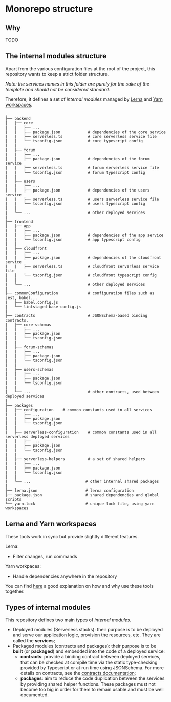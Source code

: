 # Monorepo structure

## Why

TODO

## The internal modules structure

Apart from the various configuration files at the root of the project, this repository wants to keep a strict folder structure.

_Note: the services names in this folder are purely for the sake of the template and should not be considered standard._

Therefore, it defines a set of _internal modules_ managed by [Lerna](https://lerna.js.org/) and [Yarn workspaces](https://classic.yarnpkg.com/lang/en/docs/workspaces/).

```
.
├── backend
|   ├── core
|   |   ├── ...
|   |   ├── package.json            # dependencies of the core service
|   |   ├── serverless.ts           # core serverless service file
|   |   └── tsconfig.json           # core typescript config
|   |
|   ├── forum
|   |   ├── ...
|   |   ├── package.json            # dependencies of the forum service
|   |   ├── serverless.ts           # forum serverless service file
|   |   └── tsconfig.json           # forum typescript config
|   |
|   ├── users
|   |   ├── ...
|   |   ├── package.json            # dependencies of the users service
|   |   ├── serverless.ts           # users serverless service file
|   |   └── tsconfig.json           # users typescript config
|   |
|   └── ...                         # other deployed services
|
├── frontend
|   ├── app
|   |   ├── ...
|   |   ├── package.json            # dependencies of the app service
|   |   └── tsconfig.json           # app typescript config
|   |
|   ├── cloudfront
|   |   ├── ...
|   |   ├── package.json            # dependencies of the cloudfront service
|   |   ├── serverless.ts           # cloudfront serverless service file
|   |   └── tsconfig.json           # cloudfront typescript config
|   |
|   └── ...                         # other deployed services
|
├── commonConfiguration             # configuration files such as jest, babel...
|   ├── babel.config.js
|   └── lintstaged-base-config.js
|
├── contracts                       # JSONSchema-based binding contracts.
|   ├── core-schemas
|   |   ├── ...
|   |   ├── package.json
|   |   └── tsconfig.json
|   |
|   ├── forum-schemas
|   |   ├── ...
|   |   ├── package.json
|   |   └── tsconfig.json
|   |
|   ├── users-schemas
|   |   ├── ...
|   |   ├── package.json
|   |   └── tsconfig.json
|   |
|   └── ...                         # other contracts, used between deployed services
|
├── packages
|   ├── configuration    # common constants used in all services
|   |   ├── ...
|   |   ├── package.json
|   |   └── tsconfig.json
|   |
|   ├── serverless-configuration    # common constants used in all serverless deployed services
|   |   ├── ...
|   |   ├── package.json
|   |   └── tsconfig.json
|   |
|   ├── serverless-helpers          # a set of shared helpers
|   |   ├── ...
|   |   ├── package.json
|   |   └── tsconfig.json
|   |
|   └── ...                        # other internal shared packages
|
├── lerna.json                     # lerna configuration
├── package.json                   # shared dependencies and global scripts
└── yarn.lock                      # unique lock file, using yarn workspaces

```

## Lerna and Yarn workspaces

These tools work in sync but provide slightly different features.

Lerna:

- Filter changes, run commands

Yarn workpaces:

- Handle dependencies anywhere in the repository

You can find [here](https://doppelmutzi.github.io/monorepo-lerna-yarn-workspaces/) a good explanation on how and why use these tools together.

## Types of internal modules

This repository defines two main types of _internal modules_.

- Deployed modules (Serverless stacks): their purpose is to be deployed and serve our application logic, provision the resources, etc. They are called the **services**;
- Packaged modules (contracts and packages): their purpose is to be **built** (or **packaged**) and embedded into the code of a deployed service:
  - **contracts**: provide a binding contract between deployed services, that can be checked at compile time via the static type-checking provided by Typescript or at run time using JSONSchema. For more details on contracts, see the [contracts documentation](./contracts.md);
  - **packages**: aim to reduce the code duplication between the services by providing shared helper functions. These packages must not become too big in order for them to remain usable and must be well documented.
